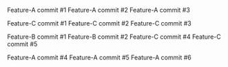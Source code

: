 Feature-A commit #1
Feature-A commit #2
Feature-A commit #3

Feature-C commit #1
Feature-C commit #2
Feature-C commit #3

Feature-B commit #1
Feature-B commit #2
Feature-C commit #4
Feature-C commit #5



Feature-A commit #4
Feature-A commit #5
Feature-A commit #6


